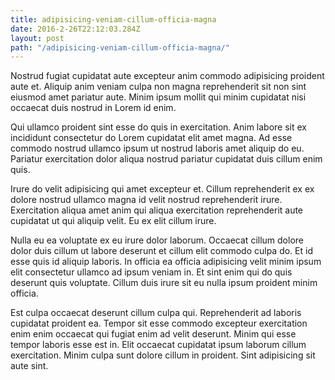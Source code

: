 ```yaml
---
title: adipisicing-veniam-cillum-officia-magna
date: 2016-2-26T22:12:03.284Z
layout: post
path: "/adipisicing-veniam-cillum-officia-magna/"
---
```


Nostrud fugiat cupidatat aute excepteur anim commodo adipisicing proident aute et. Aliquip anim veniam culpa non magna reprehenderit sit non sint eiusmod amet pariatur aute. Minim ipsum mollit qui minim cupidatat nisi occaecat duis nostrud in Lorem id enim.

Qui ullamco proident sint esse do quis in exercitation. Anim labore sit ex incididunt consectetur do Lorem cupidatat elit amet magna. Ad esse commodo nostrud ullamco ipsum ut nostrud laboris amet aliquip do eu. Pariatur exercitation dolor aliqua nostrud pariatur cupidatat duis cillum enim quis.

Irure do velit adipisicing qui amet excepteur et. Cillum reprehenderit ex ex dolore nostrud ullamco magna id velit nostrud reprehenderit irure. Exercitation aliqua amet anim qui aliqua exercitation reprehenderit aute cupidatat ut qui aliquip velit. Eu ex elit cillum irure.

Nulla eu ea voluptate ex eu irure dolor laborum. Occaecat cillum dolore dolor duis cillum ut labore deserunt et cillum elit commodo culpa do. Et id esse quis id aliquip laboris. In officia ea officia adipisicing velit minim ipsum elit consectetur ullamco ad ipsum veniam in. Et sint enim qui do quis deserunt quis voluptate. Cillum duis irure sit eu nulla ipsum proident minim officia.

Est culpa occaecat deserunt cillum culpa qui. Reprehenderit ad laboris cupidatat proident ea. Tempor sit esse commodo excepteur exercitation enim enim occaecat qui fugiat enim ad velit deserunt. Minim qui esse tempor laboris esse est in. Elit occaecat cupidatat ipsum laborum cillum exercitation. Minim culpa sunt dolore cillum in proident. Sint adipisicing sit aute sint.